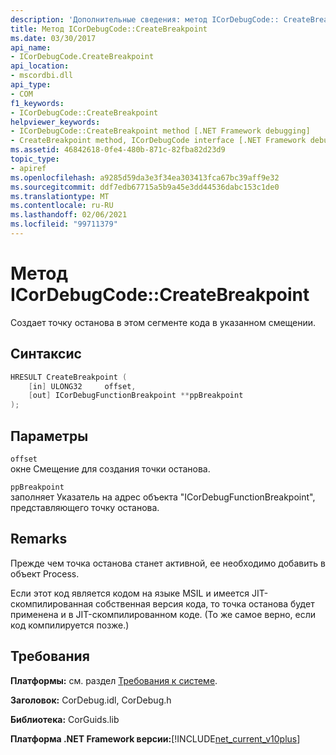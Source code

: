 ```yaml
---
description: 'Дополнительные сведения: метод ICorDebugCode:: CreateBreakpoint'
title: Метод ICorDebugCode::CreateBreakpoint
ms.date: 03/30/2017
api_name:
- ICorDebugCode.CreateBreakpoint
api_location:
- mscordbi.dll
api_type:
- COM
f1_keywords:
- ICorDebugCode::CreateBreakpoint
helpviewer_keywords:
- ICorDebugCode::CreateBreakpoint method [.NET Framework debugging]
- CreateBreakpoint method, ICorDebugCode interface [.NET Framework debugging]
ms.assetid: 46842618-0fe4-480b-871c-82fba82d23d9
topic_type:
- apiref
ms.openlocfilehash: a9285d59da3e3f34ea303413fca67bc39aff9e32
ms.sourcegitcommit: ddf7edb67715a5b9a45e3dd44536dabc153c1de0
ms.translationtype: MT
ms.contentlocale: ru-RU
ms.lasthandoff: 02/06/2021
ms.locfileid: "99711379"
---
```

# <a name="icordebugcodecreatebreakpoint-method"></a>Метод ICorDebugCode::CreateBreakpoint

Создает точку останова в этом сегменте кода в указанном смещении.  
  
## <a name="syntax"></a>Синтаксис  
  
```cpp  
HRESULT CreateBreakpoint (  
    [in] ULONG32     offset,  
    [out] ICorDebugFunctionBreakpoint **ppBreakpoint  
);  
```  
  
## <a name="parameters"></a>Параметры  

 `offset`  
 окне Смещение для создания точки останова.  
  
 `ppBreakpoint`  
 заполняет Указатель на адрес объекта "ICorDebugFunctionBreakpoint", представляющего точку останова.  
  
## <a name="remarks"></a>Remarks  

 Прежде чем точка останова станет активной, ее необходимо добавить в объект Process.  
  
 Если этот код является кодом на языке MSIL и имеется JIT-скомпилированная собственная версия кода, то точка останова будет применена и в JIT-скомпилированном коде. (То же самое верно, если код компилируется позже.)  
  
## <a name="requirements"></a>Требования  

 **Платформы:** см. раздел [Требования к системе](../../get-started/system-requirements.md).  
  
 **Заголовок:** CorDebug.idl, CorDebug.h  
  
 **Библиотека:** CorGuids.lib  
  
 **Платформа .NET Framework версии:**[!INCLUDE[net_current_v10plus](../../../../includes/net-current-v10plus-md.md)]
